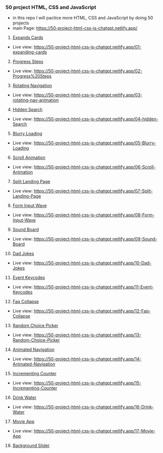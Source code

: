 ### 50 prcject HTML, CSS and JavaScript

- in this repo I will pactice more HTML, CSS and JavaScript by doing 50 projects
- main Page: https://50-project-html-css-js-chatgpt.netlify.app/

1. [Expands Cards](https://github.com/sayedhany/50-project-HTML-CSS-and-JavaScript/tree/main/01-expanding-cards)

- Live view: https://50-project-html-css-js-chatgpt.netlify.app/01-expanding-cards

2. [Progress Steps](https://github.com/sayedhany/50-project-HTML-CSS-and-JavaScript/tree/main/02-Progress%20Steps)

- Live view: https://50-project-html-css-js-chatgpt.netlify.app/02-Progress%20Steps

3. [Rotating Navigation](https://github.com/sayedhany/50-project-HTML-CSS-and-JavaScript/tree/main/03-rotating-nav-animation)

- Live view: https://50-project-html-css-js-chatgpt.netlify.app/03-rotating-nav-animation

4. [Hidden Search](https://github.com/sayedhany/50-project-HTML-CSS-and-JavaScript/tree/main/04-hidden-Search)

- Live view: https://50-project-html-css-js-chatgpt.netlify.app/04-hidden-Search

5. [Blurry Loading](https://github.com/sayedhany/50-project-HTML-CSS-and-JavaScript/tree/main/05-Blurry-Loading)

- Live view: https://50-project-html-css-js-chatgpt.netlify.app/05-Blurry-Loading

6. [Scroll Animation](https://github.com/sayedhany/50-project-HTML-CSS-and-JavaScript/tree/main/06-Scroll-Animation)

- Live view: https://50-project-html-css-js-chatgpt.netlify.app/06-Scroll-Animation

7. [Split Landing Page](https://github.com/sayedhany/50-project-HTML-CSS-and-JavaScript/tree/main/07-Split-Landing-Page)

- Live view: https://50-project-html-css-js-chatgpt.netlify.app/07-Split-Landing-Page

8. [Form Input Wave](https://github.com/sayedhany/50-project-HTML-CSS-and-JavaScript/tree/main/08-Form-Input-Wave)

- Live view: https://50-project-html-css-js-chatgpt.netlify.app/08-Form-Input-Wave

9. [Sound Board](https://github.com/sayedhany/50-project-HTML-CSS-and-JavaScript/tree/main/09-Sound-Board)

- Live view: https://50-project-html-css-js-chatgpt.netlify.app/09-Sound-Board

10. [Dad Jokes](https://github.com/sayedhany/50-project-HTML-CSS-and-JavaScript/tree/main/10-Dad-Jokes)

- Live view: https://50-project-html-css-js-chatgpt.netlify.app/10-Dad-Jokes

11. [Event Keycodes](https://github.com/sayedhany/50-project-HTML-CSS-and-JavaScript/tree/main/11-Event-Keycodes)

- Live view: https://50-project-html-css-js-chatgpt.netlify.app/11-Event-Keycodes

12. [Faq Collapse](https://github.com/sayedhany/50-project-HTML-CSS-and-JavaScript/tree/main/12-Faq-Collapse)

- Live view: https://50-project-html-css-js-chatgpt.netlify.app/12-Faq-Collapse

13. [Random Choice Picker](https://github.com/sayedhany/50-project-HTML-CSS-and-JavaScript/tree/main/13-Random-Choice-Picker)

- Live view: https://50-project-html-css-js-chatgpt.netlify.app/13-Random-Choice-Picker

14. [Animated Navigation](https://github.com/sayedhany/50-project-HTML-CSS-and-JavaScript/tree/main/14-Animated-Navigation)

- Live view: https://50-project-html-css-js-chatgpt.netlify.app/14-Animated-Navigation

15. [Incrementing Counter](https://github.com/sayedhany/50-project-HTML-CSS-and-JavaScript/tree/main/15-Incrementing-Counter)

- Live view: https://50-project-html-css-js-chatgpt.netlify.app/15-Incrementing-Counter

16. [Drink Water](https://github.com/sayedhany/50-project-HTML-CSS-and-JavaScript/tree/main/16-Drink-Water)

- Live view: https://50-project-html-css-js-chatgpt.netlify.app/16-Drink-Water

17. [Movie App](https://github.com/sayedhany/50-project-HTML-CSS-and-JavaScript/tree/main/17-Movie-App)

- Live view: https://50-project-html-css-js-chatgpt.netlify.app/17-Movie-App

18. [Background Slider](https://github.com/sayedhany/50-project-HTML-CSS-and-JavaScript/tree/main/18-Background-Slider)
